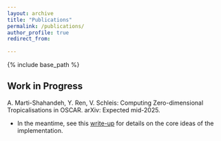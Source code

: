 ```yaml
---
layout: archive
title: "Publications"
permalink: /publications/
author_profile: true
redirect_from:
  
---
```


{% include base_path %}

Work in Progress
------
A. Marti-Shahandeh, Y. Ren, V. Schleis: Computing Zero-dimensional Tropicalisations in OSCAR. arXiv: Expected mid-2025.   
 * In the meantime, see this [write-up](https://armanmarti-shahandeh.github.io/files/pseudoPaper_website.pdf) for details on the core ideas of the implementation.